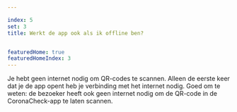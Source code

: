 ```yaml
---

index: 5
set: 3
title: Werkt de app ook als ik offline ben?


featuredHome: true
featuredHomeIndex: 3
---
```

Je hebt geen internet nodig om QR-codes te scannen. Alleen de eerste keer dat je de app opent heb je verbinding met het internet nodig. Goed om te weten: de bezoeker heeft ook geen internet nodig om de QR-code in de CoronaCheck-app te laten scannen.
